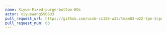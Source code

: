 ```yaml
---
name: Xiyue-Fixed-purge-buttom-EQs
actor: xiyuewang556633
pull_request_url: https://github.com/ucsb-cs156-w22/team03-w22-7pm-3/pull/63
pull_request_num: 63
---
```

